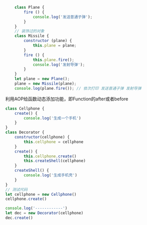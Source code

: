 <!--
 * @Author: your name
 * @Date: 2020-08-04 22:13:28
 * @LastEditTime: 2020-08-04 22:32:06
 * @LastEditors: Please set LastEditors
 * @Description: In User Settings Edit
 * @FilePath: /study/javascript设计模式/模式/装饰器模式/例子.md
--> 
```js
    class Plane {
        fire () {
            console.log('发送普通子弹');
        }
    }
    // 装饰过的对象
    class Missile {
        constructor (plane) {
            this.plane = plane;
        }
        fire () {
            this.plane.fire();
            console.log('发射导弹');
        }
    }
    let plane = new Plane();
    plane = new Missile(plane);
    console.log(plane.fire()); // 依次打印 发送普通子弹 发射导弹

```
利用AOP给函数动态添加功能，即Function的after或者before
```js
class Cellphone {
    create() {
        console.log('生成一个手机')
    }
}
class Decorator {
    constructor(cellphone) {
        this.cellphone = cellphone
    }
    create() {
        this.cellphone.create()
        this.createShell(cellphone)
    }
    createShell() {
        console.log('生成手机壳')
    }
}
// 测试代码
let cellphone = new Cellphone()
cellphone.create()

console.log('------------')
let dec = new Decorator(cellphone)
dec.create()
```